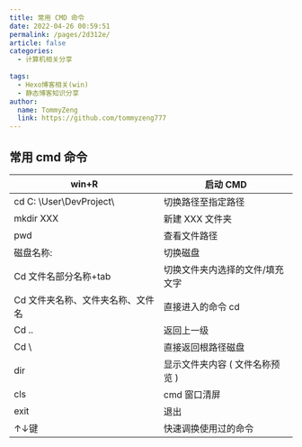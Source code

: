 ```yaml
---
title: 常用 CMD 命令
date: 2022-04-26 00:59:51
permalink: /pages/2d312e/
article: false
categories:
  - 计算机相关分享
  
tags:
  - Hexo博客相关(win)
  - 静态博客知识分享
author: 
  name: TommyZeng
  link: https://github.com/tommyzeng777
---
```

## 常用 cmd 命令

| win+R                           | 启动 CMD                         |
| ---------------------- | ---------------------------- |
| cd C: \User\DevProject\ | 切换路径至指定路径           |
| mkdir XXX              | 新建 XXX 文件夹                |
| pwd                    | 查看文件路径                 |
| 磁盘名称:                       | 切换磁盘                        |
| Cd 文件名部分名称+tab           | 切换文件夹内选择的文件/填充文字 |
| Cd 文件夹名称、文件夹名称、文件名 | 直接进入的命令 cd                |
| Cd ..                           | 返回上一级                      |
| Cd \                            | 直接返回根路径磁盘              |
| dir                             | 显示文件夹内容 ( 文件名称预览 ) |
| cls                             | cmd 窗口清屏                     |
| exit                            | 退出                            |
| ↑↓键                            | 快速调换使用过的命令            |
